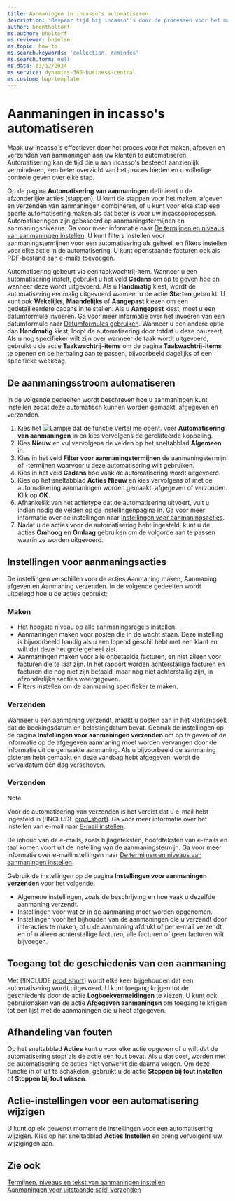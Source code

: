 ```yaml
---
title: Aanmaningen in incasso's automatiseren
description: 'Bespaar tijd bij incasso''s door de processen voor het maken, afgeven en verzenden van aanmaningen aan klanten te automatiseren.'
author: brentholtorf
ms.author: bholtorf
ms.reviewer: bnielse
ms.topic: how-to
ms.search.keywords: 'collection, remindes'
ms.search.form: null
ms.date: 03/12/2024
ms.service: dynamics-365-business-central
ms.custom: bap-template
---
```

# <a name="automate-reminders-in-collections"></a>Aanmaningen in incasso's automatiseren

Maak uw incasso´s effectiever door het proces voor het maken, afgeven en verzenden van aanmaningen aan uw klanten te automatiseren. Automatisering kan de tijd die u aan incasso's besteedt aanzienlijk verminderen, een beter overzicht van het proces bieden en u volledige controle geven over elke stap.

Op de pagina **Automatisering van aanmaningen** definieert u de afzonderlijke acties (stappen). U kunt de stappen voor het maken, afgeven en verzenden van aanmaningen combineren, of u kunt voor elke stap een aparte automatisering maken als dat beter is voor uw incassoprocessen. Automatiseringen zijn gebaseerd op aanmaningstermijnen en aanmaningsniveaus. Ga voor meer informatie naar [De termijnen en niveaus van aanmaningen instellen](finance-setup-reminders.md). U kunt filters instellen voor aanmaningstermijnen voor een automatisering als geheel, en filters instellen voor elke actie in de automatisering. U kunt openstaande facturen ook als PDF-bestand aan e-mails toevoegen.

Automatisering gebeurt via een taakwachtrij-item. Wanneer u een automatisering instelt, gebruikt u het veld **Cadans** om op te geven hoe en wanneer deze wordt uitgevoerd. Als u **Handmatig** kiest, wordt de automatisering eenmalig uitgevoerd wanneer u de actie **Starten** gebruikt. U kunt ook **Wekelijks**, **Maandelijks** of **Aangepast** kiezen om een gedetailleerdere cadans in te stellen. Als u **Aangepast** kiest, moet u een datumformule invoeren. Ga voor meer informatie over het invoeren van een datumformule naar [Datumformules gebruiken](ui-enter-date-ranges.md#use-date-formulas). Wanneer u een andere optie dan **Handmatig** kiest, loopt de automatisering door totdat u deze pauzeert. Als u nog specifieker wilt zijn over wanneer de taak wordt uitgevoerd, gebruikt u de actie **Taakwachtrij-items** om de pagina **Taakwachtrij-items** te openen en de herhaling aan te passen, bijvoorbeeld dagelijks of een specifieke weekdag.

## <a name="automate-the-reminders-flow"></a>De aanmaningsstroom automatiseren

In de volgende gedeelten wordt beschreven hoe u aanmaningen kunt instellen zodat deze automatisch kunnen worden gemaakt, afgegeven en verzonden.

1. Kies het ![Lampje dat de functie Vertel me opent.](media/ui-search/search_small.png "Vertel me wat u wilt doen") voer **Automatisering van aanmaningen** in en kies vervolgens de gerelateerde koppeling.
1. Kies **Nieuw** en vul vervolgens de velden op het sneltabblad **Algemeen** in.
1. Kies in het veld **Filter voor aanmaningstermijnen** de aanmaningstermijn of -termijnen waarvoor u deze automatisering wilt gebruiken.
1. Kies in het veld **Cadans** hoe vaak de automatisering wordt uitgevoerd.
1. Kies op het sneltabblad **Acties** **Nieuw** en kies vervolgens of met de automatisering aanmaningen worden gemaakt, afgegeven of verzonden. Klik op **OK**.
1. Afhankelijk van het actietype dat de automatisering uitvoert, vult u indien nodig de velden op de instellingenpagina in. Ga voor meer informatie over de instellingen naar [Instellingen voor aanmaningsacties](#settings-for-reminder-actions).
1. Nadat u de acties voor de automatisering hebt ingesteld, kunt u de acties **Omhoog** en **Omlaag** gebruiken om de volgorde aan te passen waarin ze worden uitgevoerd.

## <a name="settings-for-reminder-actions"></a>Instellingen voor aanmaningsacties

De instellingen verschillen voor de acties Aanmaning maken, Aanmaning afgeven en Aanmaning verzenden. In de volgende gedeelten wordt uitgelegd hoe u de acties gebruikt:

### <a name="create"></a>Maken

* Het hoogste niveau op alle aanmaningsregels instellen.  
* Aanmaningen maken voor posten die in de wacht staan. Deze instelling is bijvoorbeeld handig als u een lopend geschil hebt met een klant en wilt dat deze het grote geheel ziet.
* Aanmaningen maken voor alle onbetaalde facturen, en niet alleen voor facturen die te laat zijn. In het rapport worden achterstallige facturen en facturen die nog niet zijn betaald, maar nog niet achterstallig zijn, in afzonderlijke secties weergegeven.
* Filters instellen om de aanmaning specifieker te maken.

### <a name="issue"></a>Verzenden

Wanneer u een aanmaning verzendt, maakt u posten aan in het klantenboek dat de boekingsdatum en belastingdatum bevat. Gebruik de instellingen op de pagina **Instellingen voor aanmaningen verzenden** om op te geven of de informatie op de afgegeven aanmaning moet worden vervangen door de informatie uit de gemaakte aanmaning. Als u bijvoorbeeld de aanmaning gisteren hebt gemaakt en deze vandaag hebt afgegeven, wordt de vervaldatum één dag verschoven.

### <a name="send"></a>Verzenden

> [!NOTE]
> Voor de automatisering van verzenden is het vereist dat u e-mail hebt ingesteld in [!INCLUDE [prod_short](includes/prod_short.md)]. Ga voor meer informatie over het instellen van e-mail naar [E-mail instellen](admin-how-setup-email.md).

De inhoud van de e-mails, zoals bijlageteksten, hoofdteksten van e-mails en taal komen voort uit de instelling van de aanmaningstermijn. Ga voor meer informatie over e-mailinstellingen naar [De termijnen en niveaus van aanmaningen instellen](finance-setup-reminders.md).

Gebruik de instellingen op de pagina **Instellingen voor aanmaningen verzenden** voor het volgende:

* Algemene instellingen, zoals de beschrijving en hoe vaak u dezelfde aanmaning verzendt.
* Instellingen voor wat er in de aanmaning moet worden opgenomen.
* Instellingen voor het bijhouden van de aanmaningen die u verzendt door interacties te maken, of u de aanmaning afdrukt of per e-mail verzendt en of u alleen achterstallige facturen, alle facturen of geen facturen wilt bijvoegen. 

## <a name="access-the-history-of-a-reminder"></a>Toegang tot de geschiedenis van een aanmaning

Met [!INCLUDE [prod_short](includes/prod_short.md)] wordt elke keer bijgehouden dat een automatisering wordt uitgevoerd. U kunt toegang krijgen tot de geschiedenis door de actie **Logboekvermeldingen** te kiezen. U kunt ook gebruikmaken van de actie **Afgegeven aanmaningen** om toegang te krijgen tot een lijst met de aanmaningen die u hebt afgegeven.

## <a name="handle-errors"></a>Afhandeling van fouten

Op het sneltabblad **Acties** kunt u voor elke actie opgeven of u wilt dat de automatisering stopt als de actie een fout bevat. Als u dat doet, worden met de automatisering de acties niet verwerkt die daarna volgen. Om deze functie in of uit te schakelen, gebruikt u de actie **Stoppen bij fout instellen** of **Stoppen bij fout wissen**.

## <a name="change-action-settings-for-an-automation"></a>Actie-instellingen voor een automatisering wijzigen

U kunt op elk gewenst moment de instellingen voor een automatisering wijzigen. Kies op het sneltabblad **Acties** **Instellen** en breng vervolgens uw wijzigingen aan.

## <a name="see-also"></a>Zie ook

[Termijnen, niveaus en tekst van aanmaningen instellen](finance-setup-reminders.md)  
[Aanmaningen voor uitstaande saldi verzenden](receivables-send-reminders.md)  
